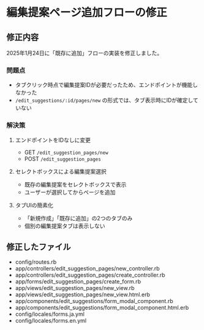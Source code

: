# 編集提案ページ追加フローの修正

## 修正内容
2025年1月24日に「既存に追加」フローの実装を修正しました。

### 問題点
- タブクリック時点で編集提案IDが必要だったため、エンドポイントが機能しなかった
- `/edit_suggestions/:id/pages/new` の形式では、タブ表示時にIDが確定していない

### 解決策
1. エンドポイントをIDなしに変更
   - GET `/edit_suggestion_pages/new`
   - POST `/edit_suggestion_pages`

2. セレクトボックスによる編集提案選択
   - 既存の編集提案をセレクトボックスで表示
   - ユーザーが選択してからページを追加

3. タブUIの簡素化
   - 「新規作成」「既存に追加」の2つのタブのみ
   - 個別の編集提案タブは表示しない

## 修正したファイル
- config/routes.rb
- app/controllers/edit_suggestion_pages/new_controller.rb
- app/controllers/edit_suggestion_pages/create_controller.rb
- app/forms/edit_suggestion_pages/create_form.rb
- app/views/edit_suggestion_pages/new_view.rb
- app/views/edit_suggestion_pages/new_view.html.erb
- app/components/edit_suggestions/form_modal_component.rb
- app/components/edit_suggestions/form_modal_component.html.erb
- config/locales/forms.ja.yml
- config/locales/forms.en.yml